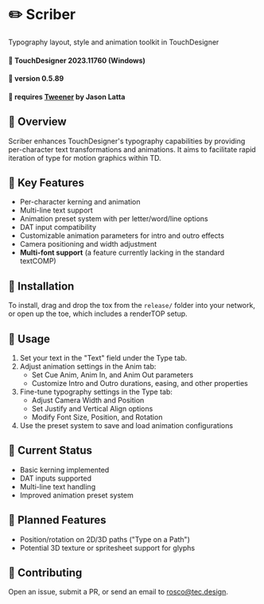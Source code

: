 # ✏️ Scriber 

Typography layout, style and animation toolkit in TouchDesigner

#### :floppy_disk: TouchDesigner 2023.11760 (Windows)
#### :floppy_disk: version 0.5.89
#### :floppy_disk: requires [Tweener](https://derivative.ca/community-post/asset/tweening-tweener-python-based-solution/65629) by Jason Latta

## 📖 Overview

Scriber enhances TouchDesigner's typography capabilities by providing per-character text transformations and animations. It aims to facilitate rapid iteration of type for motion graphics within TD.

## 🌟 Key Features

- Per-character kerning and animation
- Multi-line text support
- Animation preset system with per letter/word/line options
- DAT input compatibility
- Customizable animation parameters for intro and outro effects
- Camera positioning and width adjustment
- **Multi-font support** (a feature currently lacking in the standard textCOMP)

## 🚀 Installation

To install, drag and drop the tox from the `release/` folder into your network, or open up the toe, which includes a renderTOP setup.

## 🔧 Usage

1. Set your text in the "Text" field under the Type tab.
2. Adjust animation settings in the Anim tab:
   - Set Cue Anim, Anim In, and Anim Out parameters
   - Customize Intro and Outro durations, easing, and other properties
3. Fine-tune typography settings in the Type tab:
   - Adjust Camera Width and Position
   - Set Justify and Vertical Align options
   - Modify Font Size, Position, and Rotation
4. Use the preset system to save and load animation configurations

## 📝 Current Status

- Basic kerning implemented
- DAT inputs supported
- Multi-line text handling
- Improved animation preset system

## 🚧 Planned Features

- Position/rotation on 2D/3D paths ("Type on a Path")
- Potential 3D texture or spritesheet support for glyphs

## 🤝 Contributing

Open an issue, submit a PR, or send an email to rosco@tec.design.